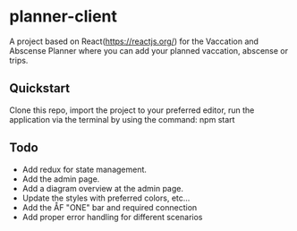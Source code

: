 # planner-client

A project based on React(https://reactjs.org/) for the Vaccation and Abscense Planner where you can add your planned vaccation, abscense or trips.

## Quickstart

Clone this repo, import the project to your preferred editor, run the application via the terminal by using the command: npm start

## Todo
- Add redux for state management.
- Add the admin page.
- Add a diagram overview at the admin page.
- Update the styles with preferred colors, etc...
- Add the ÅF "ONE" bar and required connection
- Add proper error handling for different scenarios
